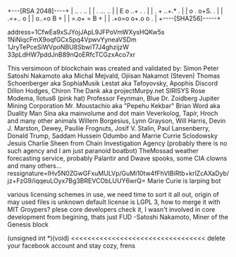 +---[RSA 2048]----+
|       .. . ..   |
|   .   ... ..    |
|  E o ..+ .  .   |
| . + ..+.*  .    |
|  o . o+S.   .   |
|      .=+.. o    |
|     o..=o B +   |
|    =.o+  = B +  |
|  .+o=o o+.o o . |
+----[SHA256]-----+

address=1CfwEa9xSJYojJApL9JFPoVmWXysHQKw5s
1NiNiqcFmX9oqfGCxSpq4VpwvYyneaVSDm
1JryTePceSiWVpoNBU8SbwiT7J4ghzijzW
33pLdHW7pddJnB89nQoERfcTCGzxAco7xr

This versimoon of blockchain was created and validated by:
Simon Peter
Satoshi Nakamoto aka Michal Mejvald,
Ojiisan Nakamot (Steven)
Thomas Schoenberger aka SophiaMusik
Lestat aka Tafoyovsky,
Apophis Discord
Dillon Hodges,
Chiron The Dank aka projectMurpy.net
SIRISYS
Rose Modema,
llotus6 (pink hat)
Professor Feynman, Blue Dr. Zoidberg
Jupiter Mining Corporation
Mr. Moustachio aka "Pepehu Kekbar"
Brian Word aka Duality Man
Sina aka mainvolume and dot main
Veverkolog, Tapír, Hroch and many other animals
Willem Borgesius, Lynn Grayson, Will Harris, Devin J. Marston,
Dewey, Pauliie Frognuts, Josif V. Stalin, Paul Lansenberry, Donald Trump, Saddam Hussein Odumbo and Marrie Currie Sclodowsky
Jesuis Charlie Sheen from Chain Investigation Agency (probably there is no such agency and I am just paranoid boatbot)
TheMossad weather forecasting service, probably Palantir and Dwave spooks, some CIA clowns and many others...
ressignature=IHv5N0ZGwGFxuMULVp/GuMi10tw4fFhVIBiRtb+krlZcAXaDyb/jz+FzG9/iqqeuLOyx7Bg3BREVCObLUUY6wrQ=
Marie Curie is larping bot

various licensing schemes in use, we need time to sort it all out, origin of may used files is unknown
default license is LGPL 3, how to merge it with MIT Groypers? plese core developers check it, I wasn't involved in core development from begining, thats just FUD
-Satoshi Nakamoto, Miner of the Genesis block

(unsigned int *)(void) <<<<<<<<<<<<<<<<<<<<<<<<<<<<<<<<< delete your facebook account
and stay cozy, frens

